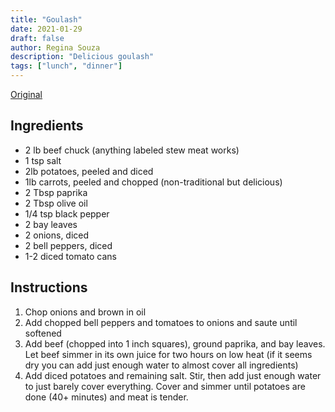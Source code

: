 ```yaml
---
title: "Goulash"
date: 2021-01-29
draft: false
author: Regina Souza
description: "Delicious goulash"
tags: ["lunch", "dinner"]
---
```


[Original](https://www.bigoven.com/recipe/june-meyers-authentic-hungarian-goulash-gulyas-leves/102931)

## Ingredients

- 2 lb beef chuck (anything labeled stew meat works)
- 1 tsp salt
- 2lb potatoes, peeled and diced
- 1lb carrots, peeled and chopped (non-traditional but delicious)
- 2 Tbsp paprika
- 2 Tbsp olive oil
- 1/4 tsp black pepper
- 2 bay leaves
- 2 onions, diced
- 2 bell peppers, diced
- 1-2 diced tomato cans

## Instructions

1. Chop onions and brown in oil
1. Add chopped bell peppers and tomatoes to onions and saute until softened
1. Add beef (chopped into 1 inch squares), ground paprika, and bay leaves. Let
   beef simmer in its own juice for two hours on low heat (if it seems dry you
   can add just enough water to almost cover all ingredients)
1. Add diced potatoes and remaining salt. Stir, then add just enough water to
   just barely cover everything. Cover and simmer until potatoes are done (40+
   minutes) and meat is tender.
